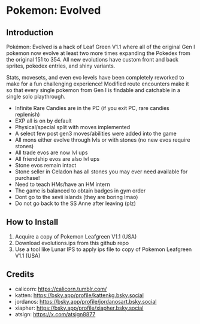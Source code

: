 # Pokemon: Evolved

## Introduction
Pokémon: Evolved is a hack of Leaf Green V1.1 where all of the original Gen I pokemon now evolve at least two more times expanding the Pokedex from the original 151 to 354. All new evolutions have custom front and back sprites, pokedex entries, and shiny variants. 

Stats, movesets, and even evo levels have been completely reworked to make for a fun challenging experience! Modified route encounters make it so that every single pokemon from Gen I is findable and catchable in a single solo playthrough. 


+ Infinite Rare Candies are in the PC (if you exit PC, rare candies replenish)
+ EXP all is on by default
+ Physical/special split with moves implemented 
+ A select few post gen3 moves/abilities were added into the game
+ All mons either evolve through lvls or with stones (no new evos require stones)
+ All trade evos are now lvl ups
+ All friendship evos are also lvl ups
+ Stone evos remain intact
+ Stone seller in Celadon has all stones you may ever need available for purchase!
+ Need to teach HMs/have an HM intern
+ The game is balanced to obtain badges in gym order
+ Dont go to the sevii islands (they are boring lmao)
+ Do not go back to the SS Anne after leaving (plz)

## How to Install
1. Acquire a copy of Pokemon Leafgreen V1.1 (USA)
2. Download evolutions.ips from this github repo
3. Use a tool like Lunar IPS to apply ips file to copy of Pokemon Leafgreen V1.1 (USA)

## Credits
+ calicorn: https://calicorn.tumblr.com/
+ katten: https://bsky.app/profile/kattenkg.bsky.social
+ jordanos: https://bsky.app/profile/jordanosart.bsky.social
+ xiapher: https://bsky.app/profile/xiapher.bsky.social
+ atsign: https://x.com/atsign8877
